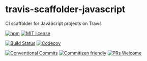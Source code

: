 # travis-scaffolder-javascript

CI scaffolder for JavaScript projects on Travis

<!-- consumer badges -->
[![npm][npm-badge]][npm-link]
[![MIT license][license-badge]][license-link]

<!-- status badges -->
[![Build Status][ci-badge]][ci-link]
[![Codecov](https://img.shields.io/codecov/c/github/travi/travis-scaffolder-javascript.svg)](https://codecov.io/github/travi/travis-scaffolder-javascript)

<!-- contribution badges -->
[![Conventional Commits][commit-convention-badge]][commit-convention-link]
[![Commitizen friendly][commitizen-badge]][commitizen-link]
[![PRs Welcome][PRs-badge]][PRs-link]

[npm-link]: https://www.npmjs.com/package/@travi/travis-scaffolder-javascript
[npm-badge]: https://img.shields.io/npm/v/@travi/travis-scaffolder-javascript.svg
[license-link]: LICENSE
[license-badge]: https://img.shields.io/github/license/travi/travis-scaffolder-javascript.svg
[ci-link]: https://travis-ci.com/travi/travis-scaffolder-javascript
[ci-badge]: https://img.shields.io/travis/travi/travis-scaffolder-javascript.svg?branch=master
[commit-convention-link]: https://conventionalcommits.org
[commit-convention-badge]: https://img.shields.io/badge/Conventional%20Commits-1.0.0-yellow.svg
[commitizen-link]: http://commitizen.github.io/cz-cli/
[commitizen-badge]: https://img.shields.io/badge/commitizen-friendly-brightgreen.svg
[PRs-link]: http://makeapullrequest.com
[PRs-badge]: https://img.shields.io/badge/PRs-welcome-brightgreen.svg
